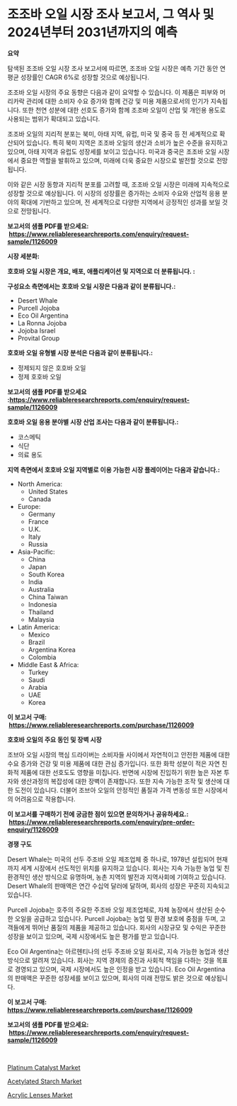 <p><h1>조조바 오일 시장 조사 보고서, 그 역사 및 2024년부터 2031년까지의 예측</h1></p><p><strong>요약</strong></p>
<p><p>탐색된 조조바 오일 시장 조사 보고서에 따르면, 조조바 오일 시장은 예측 기간 동안 연평균 성장률인 CAGR 6%로 성장할 것으로 예상됩니다.</p><p>조조바 오일 시장의 주요 동향은 다음과 같이 요약할 수 있습니다. 이 제품은 피부와 머리카락 관리에 대한 소비자 수요 증가와 함께 건강 및 미용 제품으로서의 인기가 지속됩니다. 또한 천연 성분에 대한 선호도 증가와 함께 조조바 오일이 산업 및 개인용 용도로 사용되는 범위가 확대되고 있습니다.</p><p>조조바 오일의 지리적 분포는 북미, 아태 지역, 유럽, 미국 및 중국 등 전 세계적으로 확산되어 있습니다. 특히 북미 지역은 조조바 오일의 생산과 소비가 높은 수준을 유지하고 있으며, 아태 지역과 유럽도 성장세를 보이고 있습니다. 미국과 중국은 조조바 오일 시장에서 중요한 역할을 발휘하고 있으며, 미래에 더욱 중요한 시장으로 발전할 것으로 전망됩니다.</p><p>이와 같은 시장 동향과 지리적 분포를 고려할 때, 조조바 오일 시장은 미래에 지속적으로 성장할 것으로 예상됩니다. 이 시장의 성장률은 증가하는 소비자 수요와 산업적 응용 분야의 확대에 기반하고 있으며, 전 세계적으로 다양한 지역에서 긍정적인 성과를 보일 것으로 전망됩니다.</p></p>
<p><strong>보고서의 샘플 PDF를 받으세요: &nbsp;<a href="https://www.reliableresearchreports.com/enquiry/request-sample/1126009">https://www.reliableresearchreports.com/enquiry/request-sample/1126009</a></strong></p>
<p><strong>시장 세분화:</strong></p>
<p><strong> 호호바 오일 시장은 개요, 배포, 애플리케이션 및 지역으로 더 분류됩니다. :</strong></p>
<p><strong>구성요소 측면에서는 호호바 오일 시장은 다음과 같이 분류됩니다.:</strong></p>
<p><ul><li>Desert Whale</li><li>Purcell Jojoba</li><li>Eco Oil Argentina</li><li>La Ronna Jojoba</li><li>Jojoba Israel</li><li>Provital Group</li></ul></p>
<p><strong> 호호바 오일 유형별 시장 분석은 다음과 같이 분류됩니다.:</strong></p>
<p><ul><li>정제되지 않은 호호바 오일</li><li>정제 호호바 오일</li></ul></p>
<p><strong>보고서의 샘플 PDF를 받으세요 :<a href="https://www.reliableresearchreports.com/enquiry/request-sample/1126009">https://www.reliableresearchreports.com/enquiry/request-sample/1126009</a></strong></p>
<p><strong> 호호바 오일 응용 분야별 시장 산업 조사는 다음과 같이 분류됩니다.:</strong></p>
<p><ul><li>코스메틱</li><li>식단</li><li>의료 용도</li></ul></p>
<p><strong>지역 측면에서 호호바 오일 지역별로 이용 가능한 시장 플레이어는 다음과 같습니다.:</strong></p>
<p><ul>
    <li>
        North America:
        <ul>
            <li>United States</li>
            <li>Canada</li>
        </ul>
    </li>
    <li>
        Europe:
        <ul>
            <li>Germany</li>
            <li>France</li>
            <li>U.K.</li>
            <li>Italy</li>
            <li>Russia</li>
        </ul>
    </li>
    <li>
        Asia-Pacific:
        <ul>
            <li>China</li>
            <li>Japan</li>
            <li>South Korea</li>
            <li>India</li>
            <li>Australia</li>
            <li>China Taiwan</li>
            <li>Indonesia</li>
            <li>Thailand</li>
            <li>Malaysia</li>
        </ul>
    </li>
    <li>
        Latin America:
        <ul>
            <li>Mexico</li>
            <li>Brazil</li>
            <li>Argentina Korea</li>
            <li>Colombia</li>
        </ul>
    </li>
    <li>
        Middle East & Africa:
        <ul>
            <li>Turkey</li>
            <li>Saudi</li>
            <li>Arabia</li>
            <li>UAE</li>
            <li>Korea</li>
        </ul>
    </li>
    </ul></p>
<p><strong>이 보고서 구매: &nbsp;<a href="https://www.reliableresearchreports.com/purchase/1126009">https://www.reliableresearchreports.com/purchase/1126009</a></strong></p>
<p><strong>호호바 오일의 주요 동인 및 장벽 시장</strong></p>
<p><p>조브아 오일 시장의 핵심 드라이버는 소비자들 사이에서 자연적이고 안전한 제품에 대한 수요 증가와 건강 및 미용 제품에 대한 관심 증가입니다. 또한 화학 성분이 적은 자연 친화적 제품에 대한 선호도도 영향을 미칩니다. 반면에 시장에 진입하기 위한 높은 자본 투자와 생산과정의 복잡성에 대한 장벽이 존재합니다. 또한 지속 가능한 조작 및 생산에 대한 도전이 있습니다. 더불어 조브아 오일의 안정적인 품질과 가격 변동성 또한 시장에서의 어려움으로 작용합니다.</p></p>
<p><strong>이 보고서를 구매하기 전에 궁금한 점이 있으면 문의하거나 공유하세요.: &nbsp;<a href="https://www.reliableresearchreports.com/enquiry/pre-order-enquiry/1126009">https://www.reliableresearchreports.com/enquiry/pre-order-enquiry/1126009</a></strong></p>
<p><strong>경쟁 구도</strong></p>
<p><p>Desert Whale는 미국의 선두 주조바 오일 제조업체 중 하나로, 1978년 설립되어 현재까지 세계 시장에서 선도적인 위치를 유지하고 있습니다. 회사는 지속 가능한 농업 및 친환경적인 생산 방식으로 유명하며, 농촌 지역의 발전과 지역사회에 기여하고 있습니다. Desert Whale의 판매액은 연간 수십억 달러에 달하며, 회사의 성장은 꾸준히 지속되고 있습니다.</p><p>Purcell Jojoba는 호주의 주요한 주조바 오일 제조업체로, 자체 농장에서 생산된 순수한 오일을 공급하고 있습니다. Purcell Jojoba는 농업 및 환경 보호에 중점을 두며, 고객들에게 뛰어난 품질의 제품을 제공하고 있습니다. 회사의 시장규모 및 수익은 꾸준한 성장을 보이고 있으며, 국제 시장에서도 높은 평가를 받고 있습니다.</p><p>Eco Oil Argentina는 아르헨티나의 선두 주조바 오일 회사로, 지속 가능한 농업과 생산 방식으로 알려져 있습니다. 회사는 지역 경제의 증진과 사회적 책임을 다하는 것을 목표로 경영되고 있으며, 국제 시장에서도 높은 인정을 받고 있습니다. Eco Oil Argentina의 판매액은 꾸준한 성장세를 보이고 있으며, 회사의 미래 전망도 밝은 것으로 예상됩니다.</p></p>
<p><strong>이 보고서 구매: &nbsp; <a href="https://www.reliableresearchreports.com/purchase/1126009">https://www.reliableresearchreports.com/purchase/1126009</a></strong></p>
<p><strong>보고서의 샘플 PDF를 받으세요: &nbsp;<a href="https://www.reliableresearchreports.com/enquiry/request-sample/1126009">https://www.reliableresearchreports.com/enquiry/request-sample/1126009</a></strong><strong></strong></p>
<p>&nbsp;</p>
<p><p><a href="https://github.com/globismark/Market-Research-Report-List-2/blob/main/platinum-catalyst-market.md">Platinum Catalyst Market</a></p><p><a href="https://github.com/bobicer/Market-Research-Report-List-2/blob/main/acetylated-starch-market.md">Acetylated Starch Market</a></p><p><a href="https://github.com/timeliteaut/Market-Research-Report-List-1/blob/main/acrylic-lenses-market.md">Acrylic Lenses Market</a></p></p>